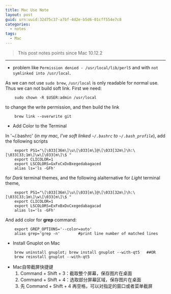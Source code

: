 ```yaml
---
title: Mac Use Note
layout: post
guid: urn:uuid:32d75c37-a7bf-4d2e-b5d6-01cff554e7c8
categories:
  - notes
tags:
  - Mac
---
```



> This post notes points since Mac 10.12.2


---

- problem like `Permission denied - /usr/local/lib/perl5` and with `not symlinked into /usr/local`.
 
As we can not use `sudo brew`, `/usr/local` is only readable for normal use. Thus we can not build soft link.
First we need:

```
    sudo chown -R $USER:admin /usr/local
```

to change the write permission, and then build the link

```
    brew link --overwrite git
```

- Add Color to the Terminal

In '~/.bashrc' (*in my mac, I've soft linked `~/.bashrc` to  `~/.bash_profile`*), add the following scripts

```
    export PS1="\[\033[36m\]\u\[\033[m\]@\[\033[32m\]\h:\[\033[33;1m\]\w\[\033[m\]\$ "
    export CLICOLOR=1
    export LSCOLORS=GxFxCxDxBxegedabagaced
    alias ls='ls -GFh'
```

for *Dark* terminal themes, and the following alalternative for *Light* terminal theme,

```
    export PS1="\[\033[36m\]\u\[\033[m\]@\[\033[32m\]\h:\[\033[33;1m\]\w\[\033[m\]\$ "
    export CLICOLOR=1
    export LSCOLORS=ExFxBxDxCxegedabagacad
    alias ls='ls -GFh'
```

And add color for **grep** command:

```
    export GREP_OPTIONS='--color=auto'
    alias grep='grep -n'        #print line number of matched lines
```

- Install Gnuplot on Mac 

```
    brew uninstall gnuplot; brew install gnuplot --with-qt5   ##OR
    brew reinstall gnuplot --with-qt5
```

- Mac自带截屏快捷键
  1. Command + Shift + 3：截取整个屏幕，保存图片在桌面
  2. Command + Shift + 4：选取部分屏幕区域，保存图片在桌面
  3. 先 Command + Shift + 4  再空格，可以对指定的窗口或者菜单截屏
